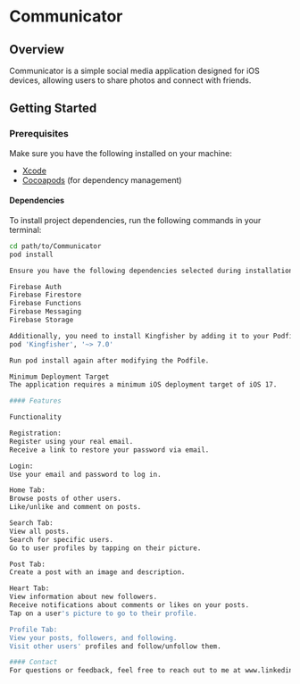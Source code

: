 # Communicator

## Overview

Communicator is a simple social media application designed for iOS devices, allowing users to share photos and connect with friends.

## Getting Started

### Prerequisites

Make sure you have the following installed on your machine:

- [Xcode](https://developer.apple.com/xcode/)
- [Cocoapods](https://cocoapods.org/) (for dependency management)

#### Dependencies

To install project dependencies, run the following commands in your terminal:

```bash
cd path/to/Communicator
pod install

Ensure you have the following dependencies selected during installation:

Firebase Auth
Firebase Firestore
Firebase Functions
Firebase Messaging
Firebase Storage

Additionally, you need to install Kingfisher by adding it to your Podfile.
pod 'Kingfisher', '~> 7.0'

Run pod install again after modifying the Podfile.

Minimum Deployment Target
The application requires a minimum iOS deployment target of iOS 17.

#### Features 

Functionality

Registration:
Register using your real email.
Receive a link to restore your password via email.

Login:
Use your email and password to log in.

Home Tab:
Browse posts of other users.
Like/unlike and comment on posts.

Search Tab:
View all posts.
Search for specific users.
Go to user profiles by tapping on their picture.

Post Tab:
Create a post with an image and description.

Heart Tab:
View information about new followers.
Receive notifications about comments or likes on your posts.
Tap on a user's picture to go to their profile.

Profile Tab:
View your posts, followers, and following.
Visit other users' profiles and follow/unfollow them.

#### Contact
For questions or feedback, feel free to reach out to me at www.linkedin.com/in/olha-bereziuk







